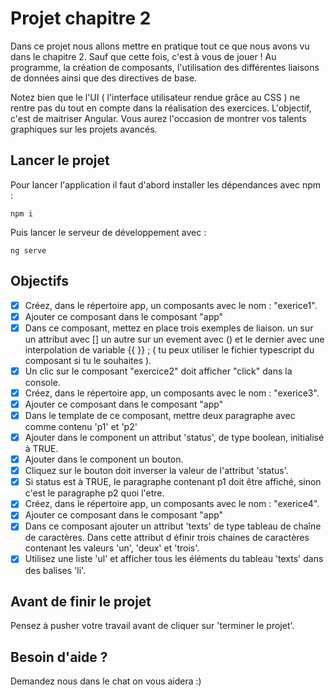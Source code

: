 # Projet chapitre 2

Dans ce projet nous allons mettre en pratique tout ce que nous avons vu dans le chapitre 2. Sauf que cette fois, c'est à vous de jouer ! Au programme, la création de composants, l'utilisation des différentes liaisons de données ainsi que des directives de base.

Notez bien que le l'UI ( l'interface utilisateur rendue grâce au CSS ) ne rentre pas du tout en compte dans la réalisation des exercices. L'objectif, c'est de maitriser Angular. Vous aurez l'occasion de montrer vos talents graphiques sur les projets avancés.

## Lancer le projet

Pour lancer l'application il faut d'abord installer les dépendances avec npm : 

`npm i`

Puis lancer le serveur de développement avec : 

`ng serve`

## Objectifs

* [X] Créez, dans le répertoire app, un composants avec le nom : "exerice1".
* [X] Ajouter ce composant dans le composant "app"
* [X] Dans ce composant, mettez en place trois exemples de liaison. un sur un attribut avec [] un autre sur un
 evement avec () et le dernier avec une interpolation de variable {{ }} ; ( tu peux utiliser le fichier typescript du composant si tu le souhaites ).
* [X] Un clic sur le composant "exercice2" doit afficher "click" dans la console.
* [X] Créez, dans le répertoire app, un composants avec le nom : "exerice3".
* [X] Ajouter ce composant dans le composant "app"
* [X] Dans le template de ce composant, mettre deux paragraphe avec comme contenu 'p1' et 'p2'      
* [X] Ajouter dans le component un attribut 'status', de type boolean, initialisé à TRUE.
* [X] Ajouter dans le component un bouton.
* [X] Cliquez sur le bouton doit inverser la valeur de l'attribut 'status'.
* [X] Si status est à TRUE, le paragraphe contenant p1 doit être affiché, sinon c'est le paragraphe p2 quoi l'etre.
* [X] Créez, dans le répertoire app, un composants avec le nom : "exerice4".
* [X] Ajouter ce composant dans le composant "app"
* [X] Dans ce composant ajouter un attribut 'texts' de type tableau de chaîne de caractères. Dans cette attribut d
éfinir trois chaines de caractères contenant les valeurs 'un', 'deux' et 'trois'.
* [X] Utilisez une liste 'ul' et afficher tous les éléments du tableau 'texts' dans des balises 'li'.
      
## Avant de finir le projet

Pensez à pusher votre travail avant de cliquer sur 'terminer le projet'.

## Besoin d'aide ?

Demandez nous dans le chat on vous aidera :)
